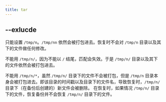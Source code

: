 ```yaml
---
title: tar
---
```



## --exlucde

只能设置 `/tmp/n`。`/tmp/nn` 依然会被打包进去。恢复时不会对 `/tmp/n` 目录以及其下的文件做任何修改。

不能用 `/tmp/n/`，因为不能以 `/` 结尾，匹配会失效。于是 `/tmp/n/` 目录以及其下的文件依然会被打包进去。

不能用 `/tmp/n/*`，虽然 `/tmp/n/` 目录下的文件不会被打包，但是 `/tmp/n` 目录本身会被打包进去。即该目录的时间戳以及目录下的文件名，导致恢复时，`/tmp/n/` 目录下（在备份后创建的）新文件会被删除。
在恢复时，如果情况 `/tmp/n/` 目录下的文件，恢复备份并不会恢复 `/tmp/n/` 目录下的文件。
